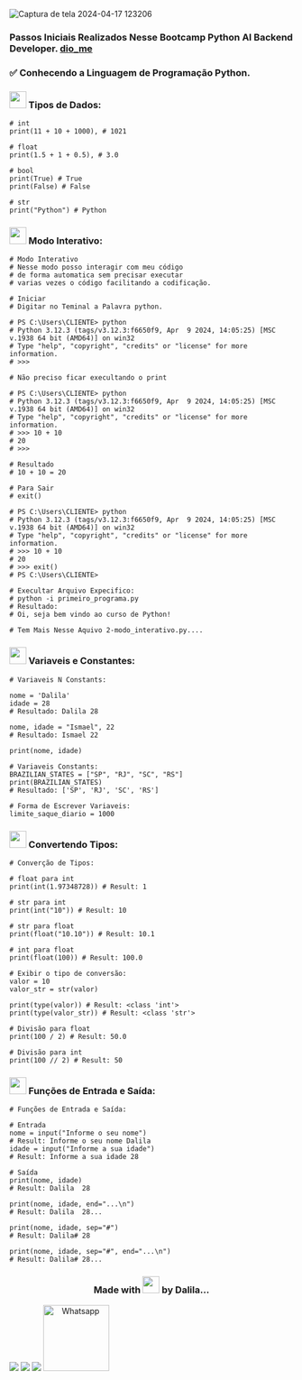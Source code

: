 ![Captura de tela 2024-04-17 123206](https://github.com/DalilaDeveloperMobile/Conhecendo-Linguagem-Python/assets/29806802/83eba503-c094-4431-b85f-e7b4cc9d92de)
### Passos Iniciais Realizados Nesse Bootcamp Python AI Backend Developer. [dio_me](https://www.dio.me/)
### ✅ Conhecendo a Linguagem de Programação Python.

### <img src="https://gifs.eco.br/wp-content/uploads/2021/06/gifs-de-coracao-7.gif" width="30px"> Tipos de Dados:

```
# int
print(11 + 10 + 1000), # 1021

# float
print(1.5 + 1 + 0.5), # 3.0

# bool
print(True) # True
print(False) # False

# str
print("Python") # Python

```
### <img src="https://gifs.eco.br/wp-content/uploads/2021/06/gifs-de-coracao-7.gif" width="30px"> Modo Interativo:

```
# Modo Interativo
# Nesse modo posso interagir com meu código
# de forma automatica sem precisar executar
# varias vezes o código facilitando a codificação.

# Iniciar
# Digitar no Teminal a Palavra python.

# PS C:\Users\CLIENTE> python
# Python 3.12.3 (tags/v3.12.3:f6650f9, Apr  9 2024, 14:05:25) [MSC v.1938 64 bit (AMD64)] on win32
# Type "help", "copyright", "credits" or "license" for more information.
# >>> 

# Não preciso ficar execultando o print

# PS C:\Users\CLIENTE> python
# Python 3.12.3 (tags/v3.12.3:f6650f9, Apr  9 2024, 14:05:25) [MSC v.1938 64 bit (AMD64)] on win32
# Type "help", "copyright", "credits" or "license" for more information.
# >>> 10 + 10
# 20
# >>>

# Resultado
# 10 + 10 = 20 

# Para Sair
# exit()

# PS C:\Users\CLIENTE> python
# Python 3.12.3 (tags/v3.12.3:f6650f9, Apr  9 2024, 14:05:25) [MSC v.1938 64 bit (AMD64)] on win32
# Type "help", "copyright", "credits" or "license" for more information.
# >>> 10 + 10
# 20
# >>> exit()
# PS C:\Users\CLIENTE> 

# Execultar Arquivo Expecifico:
# python -i primeiro_programa.py
# Resultado:
# Oi, seja bem vindo ao curso de Python!

# Tem Mais Nesse Aquivo 2-modo_interativo.py....

```
### <img src="https://gifs.eco.br/wp-content/uploads/2021/06/gifs-de-coracao-7.gif" width="30px"> Variaveis e Constantes:

```
# Variaveis N Constants:

nome = 'Dalila'
idade = 28
# Resultado: Dalila 28

nome, idade = "Ismael", 22 
# Resultado: Ismael 22

print(nome, idade)

# Variaveis Constants:
BRAZILIAN_STATES = ["SP", "RJ", "SC", "RS"]
print(BRAZILIAN_STATES) 
# Resultado: ['SP', 'RJ', 'SC', 'RS']

# Forma de Escrever Variaveis:
limite_saque_diario = 1000

```
### <img src="https://gifs.eco.br/wp-content/uploads/2021/06/gifs-de-coracao-7.gif" width="30px"> Convertendo Tipos:

```
# Converção de Tipos:

# float para int
print(int(1.97348728)) # Result: 1

# str para int
print(int("10")) # Result: 10

# str para float
print(float("10.10")) # Result: 10.1

# int para float
print(float(100)) # Result: 100.0

# Exibir o tipo de conversão:
valor = 10
valor_str = str(valor)

print(type(valor)) # Result: <class 'int'>
print(type(valor_str)) # Result: <class 'str'>

# Divisão para float
print(100 / 2) # Result: 50.0

# Divisão para int
print(100 // 2) # Result: 50

``` 
### <img src="https://gifs.eco.br/wp-content/uploads/2021/06/gifs-de-coracao-7.gif" width="30px"> Funções de Entrada e Saída:

```
# Funções de Entrada e Saída:

# Entrada
nome = input("Informe o seu nome")
# Result: Informe o seu nome Dalila
idade = input("Informe a sua idade")
# Result: Informe a sua idade 28

# Saída
print(nome, idade) 
# Result: Dalila  28

print(nome, idade, end="...\n")
# Result: Dalila  28...
 
print(nome, idade, sep="#") 
# Result: Dalila# 28

print(nome, idade, sep="#", end="...\n")
# Result: Dalila# 28...

```
<h3 align="center"> Made with <img src="https://gifs.eco.br/wp-content/uploads/2021/06/gifs-de-coracao-7.gif" width="30px"> by Dalila...</h3>
<div align="center"  style="display: inline-block">
  <a href="https://www.linkedin.com/in/dalila-cust%C3%B3dio-046076181/" target="_blank"><img src="https://img.shields.io/badge/-LinkedIn-%230077B5?style=for-the-badge&logo=linkedin&logoColor=white" target="_blank"></a> 
  <a href = "mailto:dalila.dalila70@gmail.com"><img src="https://img.shields.io/badge/Gmail-D14836?style=for-the-badge&logo=gmail&logoColor=white" target="_blank"></a>
  <a href="https://instagram.com/dalila.dalila70" target="_blank"><img src="https://img.shields.io/badge/-Instagram-%23E4405F?style=for-the-badge&logo=instagram&logoColor=white" target="_blank"></a>
  <a target="_blank" href="https://api.whatsapp.com/send?phone=5588997138541"><img  alt="Whatsapp" width="117px" src="https://img.shields.io/badge/WhatsApp-25D366?style=for-the-badge&logo=whatsapp&logoColor=white"/></a> 
</div>

